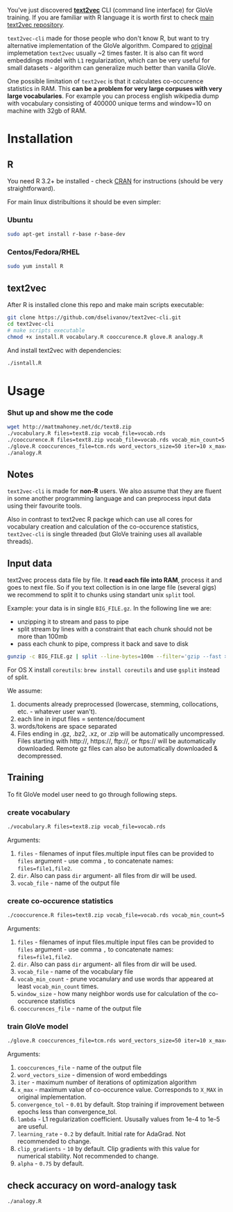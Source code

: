 You've just discovered **[text2vec](http://text2vec.org)** CLI (command line interface) for GloVe training.
If you are familiar with R language it is worth first to check [main text2vec repository](https://github.com/dselivanov/text2vec).

`text2vec-cli` made for those people who don't know R, but want to try alternative implementation of the GloVe algorithm. Compared to [original](https://github.com/stanfordnlp/GloVe) implemetation `text2vec` usually ~2 times faster. It is also can fit word embeddings model with `L1` regularization, which can be very useful for small datasets - algorithm can generalize much better than vanilla GloVe. 

One possible limitation of `text2vec` is that it calculates co-occurence statistics in RAM. This **can be a problem for very large corpuses with very large vocabularies**. For example you can process english wikipedia dump with vocabulary consisting of 400000 unique terms and window=10 on machine with 32gb of RAM.

# Installation

## R
You need R 3.2+ be installed - check [CRAN](https://cran.r-project.org/) for instructions (should be very straightforward).

For main linux distribultions it should be even simpler:

### Ubuntu

```sh
sudo apt-get install r-base r-base-dev
```

### Centos/Fedora/RHEL

```sh
sudo yum install R
```

## text2vec

After R is installed clone this repo and make main scripts executable:

```sh
git clone https://github.com/dselivanov/text2vec-cli.git
cd text2vec-cli
# make scripts executable
chmod +x install.R vocabulary.R cooccurence.R glove.R analogy.R
```

And install text2vec with dependencies:
```sh
./isntall.R
```

# Usage

### Shut up and show me the code

```sh
wget http://mattmahoney.net/dc/text8.zip
./vocabulary.R files=text8.zip vocab_file=vocab.rds
./cooccurence.R files=text8.zip vocab_file=vocab.rds vocab_min_count=5 window_size=5 cooccurences_file=tcm.rds
./glove.R cooccurences_file=tcm.rds word_vectors_size=50 iter=10 x_max=10 convergence_tol=0.01
./analogy.R
```

## Notes

`text2vec-cli` is made for **non-R** users. We also assume that they are fluent in some another programming language and can preprocess input data using their favourite tools. 

Also in contrast to text2vec R packge which can use all cores for vocabulary creation and calculation of the  co-occurence statistics, `text2vec-cli` is single threaded (but GloVe training uses all available threads).

## Input data

text2vec process data file by file. It **read each file into RAM**, process it and goes to next file. So if you text collection is in one large file (several gigs) we recommend to split it to chunks using standart unix `split` tool.

Example: your data is in single `BIG_FILE.gz`. In the following line we are:

- unzipping it to stream and pass to pipe
- split stream by lines with a constraint that each chunk should not be more than 100mb
- pass each chunk to pipe, compress it back and save to disk

```sh
gunzip -c BIG_FILE.gz | split --line-bytes=100m --filter='gzip --fast > ./chunk_$FILE.gz'
```

For OS X install `coreutils`: `brew install coreutils` and use `gsplit` instead of split.

We assume:

1. documents already preprocessed (lowercase, stemming, collocations, etc. - whatever user wan't). 
1. each line in input files = sentence/document
1. words/tokens are space separated
1. Files ending in .gz, .bz2, .xz, or .zip will be automatically uncompressed. Files starting with http://, https://, ftp://, or ftps:// will be automatically downloaded. Remote gz files can also be automatically downloaded & decompressed.

## Training
To fit GloVe model user need to go through following steps.

### create vocabulary

```sh
./vocabulary.R files=text8.zip vocab_file=vocab.rds
```
Arguments: 

1. `files` - filenames of input files.multiple input files can be provided to `files` argument - use comma `,` to concatenate names: `files=file1,file2`. 
1. `dir`. Also can pass `dir` argument- all files from dir will be used.
1. `vocab_file` - name of the output file

### create co-occurence statistics

```sh
./cooccurence.R files=text8.zip vocab_file=vocab.rds vocab_min_count=5 window_size=5 cooccurences_file=tcm.rds
```

Arguments: 

1. `files` - filenames of input files.multiple input files can be provided to `files` argument - use comma `,` to concatenate names: `files=file1,file2`. 
1. `dir`. Also can pass `dir` argument- all files from dir will be used.
1. `vocab_file` - name of the vocabulary file
1. `vocab_min_count` - prune vocanulary and use words thar appeared at least `vocab_min_count` times.
1. `window_size` - how many neighbor words use for calculation of the co-occurence statistics
1. `cooccurences_file` - name of the output file

### train GloVe model

```sh
./glove.R cooccurences_file=tcm.rds word_vectors_size=50 iter=10 x_max=10 convergence_tol=0.01
```

Arguments: 

1. `cooccurences_file` - name of the output file
1. `word_vectors_size` - dimension of word embeddings
1. `iter` - maximum number of iterations of optimization algorithm
1. `x_max` - maximum value of co-occurence value. Corresponds to `X_MAX` in original implementation.
1. `convergence_tol` - `0.01` by default. Stop training if improvement between epochs less than convergence_tol.
1. `lambda` - L1 regularization coefficient. Ususally values from 1e-4 to 1e-5 are useful.
1. `learning_rate` - `0.2` by default. Initial rate for AdaGrad. Not recommended to change.
1. `clip_gradients` - `10` by default. Clip gradients with this value for numerical stability. Not recommended to change.
1. `alpha` - `0.75` by default. 

## check accuracy on word-analogy task

```sh
./analogy.R
```